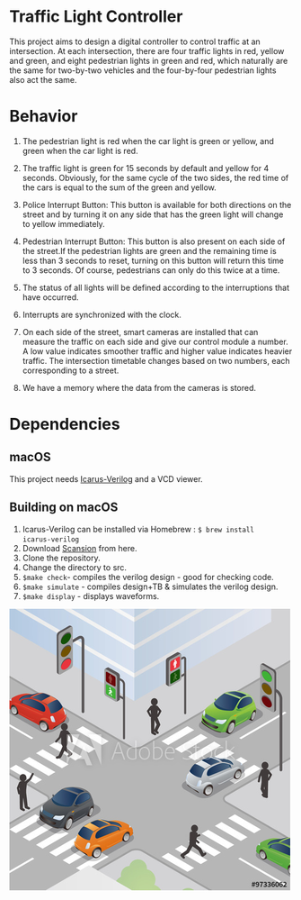 # Traffic Light Controller
This project aims to design a digital controller to control traffic at an intersection.
At each intersection, there are four traffic lights in red, yellow and green, and 
eight pedestrian lights in green and red, which naturally are the same for two-by-two vehicles 
and the four-by-four pedestrian lights also act the same.


# Behavior

1. The pedestrian light is red when the car light is green or yellow, and green when the car light is red.

2. The traffic light is green for  15 seconds by default and yellow for 4 seconds. 
Obviously, for the same cycle of the two sides, the red time of the cars is equal to the sum of the green and yellow.

3. Police Interrupt Button: 
This button is available for both directions on the street and by turning it on any side 
that has the green light will change to yellow immediately.

4. Pedestrian Interrupt Button: 
This button is also present on each side of the street.If the pedestrian lights are green 
and the remaining time is less than 3 seconds to reset, turning on this button will return 
this time to 3 seconds. Of course, pedestrians can only do this twice at a time.

5. The status of all lights will be defined according to the interruptions that have occurred.

6. Interrupts are synchronized with the clock.


7. On each side of the street, smart cameras are installed that can measure the traffic on each side
and give our control module a number. A low value indicates smoother traffic and higher value indicates heavier traffic. The intersection timetable changes based on two numbers, each corresponding to a street.


8. We have a memory where the data from the cameras is stored.

Dependencies
============
## macOS
This project needs [Icarus-Verilog](http://iverilog.icarus.com) and a VCD viewer.

## Building on macOS
1. Icarus-Verilog can be installed via Homebrew :
   <code>$ brew install icarus-verilog</code>
2. Download [Scansion](http://www.logicpoet.com/scansion/) from here.  
3. Clone the repository.
4. Change the directory to src.
3. <code>$make check</code>- compiles the verilog design - good for checking code.
4. <code>$make simulate</code> - compiles design+TB & simulates the verilog design.
5. <code>$make display</code> - displays waveforms.

![](ScreenShots/traffic.png)
